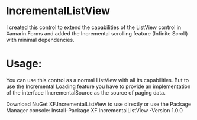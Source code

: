 # IncrementalListView
I created this control to extend the capabilities of the ListView control in Xamarin.Forms and added the Incremental scrolling feature (Infinite Scroll) with minimal dependencies.
# Usage:
You can use this control as a normal ListView with all its capabilities. But to use the Incremental Loading feature you have to provide an implementation of the interface IIncrementalSource as the source of paging data.

Download NuGet XF.IncrementalListView to use directly or use the Package Manager console:
    Install-Package XF.IncrementalListView -Version 1.0.0
